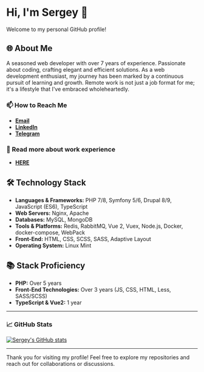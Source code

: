# Hi, I'm Sergey 👋

Welcome to my personal GitHub profile!

## 🌐 About Me
A seasoned web developer with over 7 years of experience. Passionate about coding, crafting elegant and efficient solutions. As a web development enthusiast, my journey has been marked by a continuous pursuit of learning and growth. Remote work is not just a job format for me; it's a lifestyle that I've embraced wholeheartedly.

### 📫 How to Reach Me
- **[Email](mailto:sergyio.od@gmail.com)**
- **[LinkedIn](https://www.linkedin.com/in/sergey-latyshev/)**
- **[Telegram](https://t.me/lasergyio)**

### 📙 Read more about work experience
- **[HERE](https://www.notion.so/CV-Latyshev-Sergey-PHP-Developer-ef39ee834e0f42d38163a04e2681cd1d)**

## 🛠 Technology Stack
- **Languages & Frameworks:** PHP 7/8, Symfony 5/6, Drupal 8/9, JavaScript (ES6), TypeScript
- **Web Servers:** Nginx, Apache
- **Databases:** MySQL, MongoDB
- **Tools & Platforms:** Redis, RabbitMQ, Vue 2, Vuex, Node.js, Docker, docker-compose, WebPack
- **Front-End:** HTML, CSS, SCSS, SASS, Adaptive Layout
- **Operating System:** Linux Mint

## 📚 Stack Proficiency
- **PHP:** Over 5 years
- **Front-End Technologies:** Over 3 years (JS, CSS, HTML, Less, SASS/SCSS)
- **TypeScript & Vue2:** 1 year

---

### 📈 GitHub Stats
[![Sergey's GitHub stats](https://github-readme-stats.vercel.app/api?username=lasergyio)](https://github.com/lasergyio/github-readme-stats)

---

Thank you for visiting my profile! Feel free to explore my repositories and reach out for collaborations or discussions.
